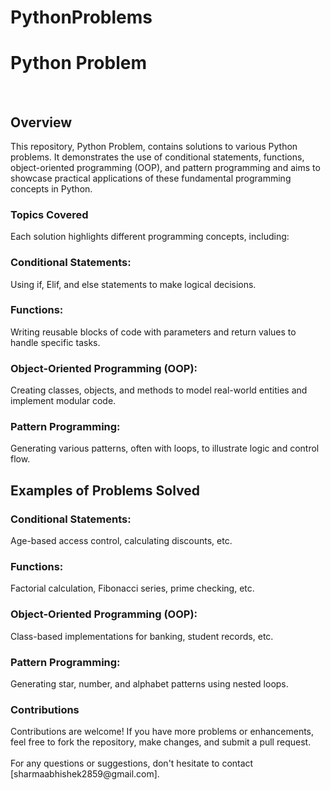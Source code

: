 # PythonProblems

<h1>Python Problem</h1>
<br>
<h2>Overview</h2>
This repository, Python Problem, contains solutions to various Python problems. It demonstrates the use of conditional statements, functions, object-oriented programming (OOP), and pattern programming and aims to showcase practical applications of these fundamental programming concepts in Python.
<br>
<h3>Topics Covered</h3>
Each solution highlights different programming concepts, including:
<br>
<h3>Conditional Statements:</h3> Using if, Elif, and else statements to make logical decisions.
<br>
<h3>Functions:</h3> Writing reusable blocks of code with parameters and return values to handle specific tasks.
<br>
<h3>Object-Oriented Programming (OOP):</h3> Creating classes, objects, and methods to model real-world entities and implement modular code.
<br>
<h3>Pattern Programming:</h3> Generating various patterns, often with loops, to illustrate logic and control flow.
<br>
<h2>Examples of Problems Solved</h2>
<h3>Conditional Statements:</h3>
Age-based access control, calculating discounts, etc.
<br>
<h3>Functions:</h3>
Factorial calculation, Fibonacci series, prime checking, etc.
<br>
<h3>Object-Oriented Programming (OOP):</h3>
Class-based implementations for banking, student records, etc.
<br>
<h3>Pattern Programming:</h3>
Generating star, number, and alphabet patterns using nested loops.
<br>
<h3>Contributions</h3>
Contributions are welcome! If you have more problems or enhancements, feel free to fork the repository, make changes, and submit a pull request.
<br>
<br>
For any questions or suggestions, don't hesitate to contact [sharmaabhishek2859@gmail.com].
